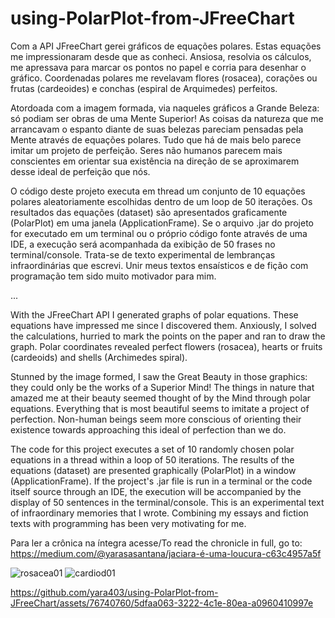 # using-PolarPlot-from-JFreeChart
Com a API JFreeChart gerei gráficos de equações polares. Estas equações me impressionaram desde que as conheci. Ansiosa, resolvia os cálculos, me apressava para marcar 
os pontos no papel e corria para desenhar o gráfico. Coordenadas polares me revelavam flores (rosacea), corações ou frutas (cardeoides) e conchas (espiral de 
Arquimedes) perfeitos.

Atordoada com a imagem formada, via naqueles gráficos a Grande Beleza: só podiam ser obras de uma Mente Superior! As coisas da natureza que me arrancavam o espanto 
diante de suas belezas pareciam pensadas pela Mente através de equações polares. Tudo que há de mais belo parece imitar um projeto de perfeição. Seres não humanos 
parecem mais conscientes em orientar sua existência na direção de se aproximarem desse ideal de perfeição que nós.

O código deste projeto executa em thread um conjunto de 10 equações polares aleatoriamente escolhidas dentro de um loop de 50 iterações. Os resultados das equações 
(dataset) são apresentados graficamente (PolarPlot) em uma janela (ApplicationFrame). Se o arquivo .jar do projeto for executado em um terminal ou o próprio código 
fonte através de uma IDE, a execução será acompanhada da exibição de 50 frases no terminal/console. Trata-se de texto experimental de lembranças infraordinárias que 
escrevi. Unir meus textos ensaísticos e de fição com programação tem sido muito motivador para mim.

...

With the JFreeChart API I generated graphs of polar equations. These equations have impressed me since I discovered them. Anxiously, I solved the calculations, hurried 
to mark the points on the paper and ran to draw the graph. Polar coordinates revealed perfect flowers (rosacea), hearts or fruits (cardeoids) and shells (Archimedes 
spiral).

Stunned by the image formed, I saw the Great Beauty in those graphics: they could only be the works of a Superior Mind! The things in nature that amazed me at their 
beauty seemed thought of by the Mind through polar equations. Everything that is most beautiful seems to imitate a project of perfection. Non-human beings seem more 
conscious of orienting their existence towards approaching this ideal of perfection than we do.

The code for this project executes a set of 10 randomly chosen polar equations in a thread within a loop of 50 iterations. The results of the equations (dataset) are presented graphically (PolarPlot) in a window (ApplicationFrame). If the project's .jar file is run in a terminal or the code itself source through an IDE, the execution will be accompanied by the display of 50 sentences in the terminal/console. This is an experimental text of infraordinary memories that I wrote. Combining my essays and fiction texts with programming has been very motivating for me.

Para ler a crônica na íntegra acesse/To read the chronicle in full, go to: 
https://medium.com/@yarasasantana/jaciara-é-uma-loucura-c63c4957a5f


![rosacea01](https://github.com/yara403/using-PolarPlot-from-JFreeChart/assets/76740760/33829f15-f535-41b1-b326-a64a468dfa5e)
![cardiod01](https://github.com/yara403/using-PolarPlot-from-JFreeChart/assets/76740760/c7e35493-e125-4c6f-8870-dbc3aecf904e)

https://github.com/yara403/using-PolarPlot-from-JFreeChart/assets/76740760/5dfaa063-3222-4c1e-80ea-a0960410997e
